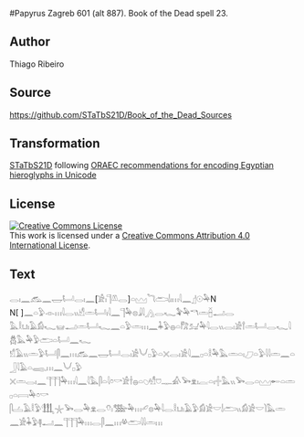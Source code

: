 #Papyrus Zagreb 601 (alt 887). Book of the Dead spell 23.

## Author 

Thiago Ribeiro

## Source 

https://github.com/STaTbS21D/Book_of_the_Dead_Sources

## Transformation 

[STaTbS21D](https://statbs21d.github.io/) following [ORAEC recommendations for encoding Egyptian hieroglyphs in Unicode](https://github.com/oraec/recommendations-encoding-hieroglyphs)

## License 

<a rel="license" href="http://creativecommons.org/licenses/by/4.0/"><img alt="Creative Commons License" style="border-width:0" src="https://i.creativecommons.org/l/by/4.0/88x31.png" /></a><br />This work is licensed under a <a rel="license" href="http://creativecommons.org/licenses/by/4.0/">Creative Commons Attribution 4.0 International License</a>.

## Text 

<hiero><rubrum>𓂋𓏤𓈖𓃹𓈖𓉿𓂡𓂋𓏤𓈖</rubrum>[<rubrum>𓀀𓏤</rubrum>𓊹<rubrum>𓌨𓂋</rubrum>]<rubrum>𓏏𓈉</rubrum>𓆓𓂧𓌃𓏤𓏥𓇋𓈖𓊨𓇳𓅆N<br>
N[ ]𓈖𓏏𓅱𓁹𓏥𓇋𓂋𓏭𓀺𓏛𓂡𓏤𓇋𓈖𓊹𓅆𓊖𓇍𓇋𓂻𓂋𓆑𓅝𓅆𓎔𓏛𓐢𓂝𓂋<br>
𓅓𓎛𓂓𓏤𓄿𓀁𓆑𓊠𓂝𓏛𓂡𓆑𓈖𓏏𓅱𓏛𓏥𓈖𓇓𓅱𓐍𓏏𓀗𓃫𓅆𓇋𓂋𓏭𓂋𓏤𓀀𓍙𓏛𓂡𓂋𓆑𓇋𓆣𓅓𓅆𓅱𓂧𓏏𓂡𓈖𓆑<br>
𓀸𓄿𓏭𓏛𓅱𓂡𓋴𓈖𓏥𓃹𓈖𓉿𓂡𓂋𓏤𓀀𓄋𓊪𓅱𓏏𓏴𓂋𓏤𓀀𓇋𓈖𓊪𓏏𓎛𓅆𓅓𓏛𓏏𓏤𓈔𓏏𓅱𓇋𓇋𓏛𓈖𓏏𓃀𓇋𓄿𓏏𓈄𓈒𓏥𓈖𓄋𓊪𓅱<br>
𓏴𓏛𓂋𓏤𓈖𓊹𓊹𓊹𓅆𓏥𓇋𓈖𓇋𓅓𓋴𓏏𓇋𓏌𓎡𓀀𓌂𓐍𓏏𓆇𓁗𓈞𓊃𓀉𓅨𓁷𓏤𓐛𓏏𓏤𓏶𓅓𓏭𓅨𓂋𓏏𓈉𓄡𓏏𓏛𓊪𓏏𓇯𓅆𓏌𓎡<br>
𓋴𓐟𓄿𓎛𓅱𓃃𓇼𓅨𓂋𓅆𓁷𓂋𓄣𓏤𓅢𓅆𓏥𓄔𓊖𓅆𓇋𓂋𓎛𓂓𓏤𓄿𓅱𓀁𓀀𓎟𓌃𓂧𓏭𓀁𓀀𓎟𓌙𓅓𓏛<br>
𓈖𓀀𓇓𓅱𓊢𓂝𓈖𓊹𓊹𓊹𓅆𓏥𓂋𓋴𓈖𓏥𓋬𓂧𓇋𓇋𓏛𓏥<br></hiero>